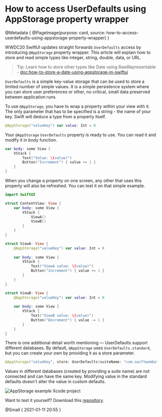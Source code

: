 # How to access UserDefaults using AppStorage property wrapper

@Metadata {
    @PageImage(purpose: card, source: how-to-access-userdefaults-using-appstorage-property-wrapper)
}

WWDC20 SwiftUI updates straight forwards `UserDefaults` access by introducing `@AppStorage` property wrapper. This article will explain how to store and read simple types like integer, string, double, data, or URL.

> Tip: Learn how to store other types like Date using RawRepresentable - <doc:how-to-store-a-date-using-appstorage-in-swiftui>

`UserDefaults` is a simple key-value storage that can be used to store a limited number of simple values. It is a simple persistence system where you can store user preferences or other, no critical, small data preserved between application runs.

To use `@AppStorage`, you have to wrap a property within your view with it. The only parameter that has to be specified is a string - the name of your key. Swift will deduce a type from a property itself.

```swift
@AppStorage("valueKey") var value: Int = 0
```

Your `@AppStorage` `UserDefaults` property is ready to use. You can read it and modify it in body function.

```swift
var body: some View {
    VStack {
        Text("Value: \(value)")
        Button("Increment") { value += 1 }
    }
}
```

When you change a property on one screen, any other that uses this property will also be refreshed. You can test it on that simple example.

```swift
import SwiftUI

struct ContentView: View {
    var body: some View {
        VStack {
            ViewA()
            ViewB()
        }
    }
}

struct ViewA: View {
    @AppStorage("valueKey") var value: Int = 0
    
    var body: some View {
        VStack {
            Text("ViewA value: \(value)")
            Button("Increment") { value += 1 }
        }
    }
}

struct ViewB: View {
    @AppStorage("valueKey") var value: Int = 0
    
    var body: some View {
        VStack {
            Text("ViewB value: \(value)")
            Button("Decrement") { value -= 1 }
        }
    }
}
```

There is one additional detail worth mentioning — UserDefaults support different databases. By default, `@AppStorage` uses `UserDefaults.standard`, but you can create your own by providing it as a store parameter.

```swift
@AppStorage("valueKey", store: UserDefaults(suiteName: "com.swiftwombat.customStore")) var value: Int = 0
```

Values in different databases (created by providing a suite name) are not connected and can have the same key. Modifying value in the standard defaults doesn't alter the value in custom defaults.

![AppStorage example Xcode project](appstorage-example-xcode-project)

Want to test it yourself? Download this [repository](https://github.com/kamilpowalowski/swiftwombat-webpage/).


@Small { 2021-01-11 20:55 }
